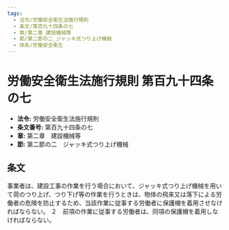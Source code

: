 ```yaml
---
tags:
  - 法令/労働安全衛生法施行規則
  - 条文/第百九十四条の七
  - 章/第二章_建設機械等
  - 節/第二節の二_ジャッキ式つり上げ機械
  - 体系/労働安全衛生
---
```

# 労働安全衛生法施行規則 第百九十四条の七

- **法令:** 労働安全衛生法施行規則
- **条文番号:** 第百九十四条の七
- **章:** 第二章　建設機械等
- **節:** 第二節の二　ジャッキ式つり上げ機械

## 条文
事業者は、建設工事の作業を行う場合において、ジャッキ式つり上げ機械を用いて荷のつり上げ、つり下げ等の作業を行うときは、物体の飛来又は落下による労働者の危険を防止するため、当該作業に従事する労働者に保護帽を着用させなければならない。
２　前項の作業に従事する労働者は、同項の保護帽を着用しなければならない。

